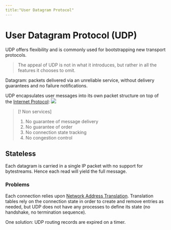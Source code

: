 ```yaml
---
title:"User Datagram Protocol"
---
```

# User Datagram Protocol (UDP)
UDP offers flexibility and is commonly used for bootstrapping new transport protocols.
> The appeal of UDP is not in what it introduces, but rather in all the features it chooses to omit.

Datagram: packets delivered via an unreliable service, without delivery guarantees and no failure notifications.

UDP encapsulates user messages into its own packet structure on top of the [Internet Protocol](Notes/Internet%20Protocol.md):
![](https://i.imgur.com/DeoXhWu.png)
> [! Non services]
> 1. No guarantee of message delivery
> 2. No guarantee of order
> 3. No connection state tracking
> 4. No congestion control
## Stateless
Each datagram is carried in a single IP packet with no support for bytestreams. Hence each read will yield the full message.
### Problems 
Each connection relies upon [Network Address Translation](Notes/Network%20Address%20Translation.md). Translation tables rely on the connection state in order to create and remove entries as needed, but UDP does not have any processes to define its state (no handshake, no termination sequence).

One solution: UDP routing records are expired on a timer.
